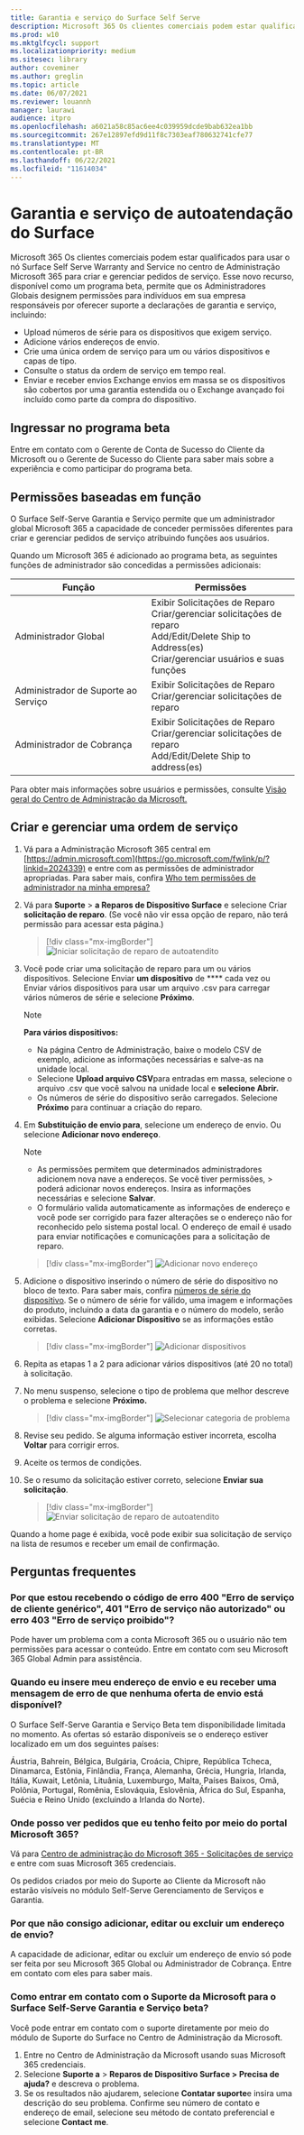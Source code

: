 ```yaml
---
title: Garantia e serviço do Surface Self Serve
description: Microsoft 365 Os clientes comerciais podem estar qualificados para usar o nó de Garantia e Serviço do Surface Self Serve beta no Centro de Administração da Microsoft para criar e gerenciar pedidos de serviço.
ms.prod: w10
ms.mktglfcycl: support
ms.localizationpriority: medium
ms.sitesec: library
author: coveminer
ms.author: greglin
ms.topic: article
ms.date: 06/07/2021
ms.reviewer: louannh
manager: laurawi
audience: itpro
ms.openlocfilehash: a6021a58c85ac6ee4c039959dcde9bab632ea1bb
ms.sourcegitcommit: 267e12897efd9d11f8c7303eaf780632741cfe77
ms.translationtype: MT
ms.contentlocale: pt-BR
ms.lasthandoff: 06/22/2021
ms.locfileid: "11614034"
---
```

# <a name="surface-self-serve-warranty-and-service"></a>Garantia e serviço de autoatendação do Surface

Microsoft 365 Os clientes comerciais podem estar qualificados para usar o nó Surface Self Serve Warranty and Service no centro de Administração Microsoft 365 para criar e gerenciar pedidos de serviço. Esse novo recurso, disponível como um programa beta, permite que os Administradores Globais designem permissões para indivíduos em sua empresa responsáveis por oferecer suporte a declarações de garantia e serviço, incluindo:

- Upload números de série para os dispositivos que exigem serviço.
- Adicione vários endereços de envio.
- Crie uma única ordem de serviço para um ou vários dispositivos e capas de tipo.
- Consulte o status da ordem de serviço em tempo real.
- Enviar e receber envios Exchange envios em massa se os dispositivos são cobertos por uma garantia estendida ou o Exchange avançado foi incluído como parte da compra do dispositivo.

## <a name="join-beta-program"></a>Ingressar no programa beta

Entre em contato com o Gerente de Conta de Sucesso do Cliente da Microsoft ou o Gerente de Sucesso do Cliente para saber mais sobre a experiência e como participar do programa beta.

## <a name="role-based-permissions"></a>Permissões baseadas em função

O Surface Self-Serve Garantia e Serviço permite que um administrador global Microsoft 365 a capacidade de conceder permissões diferentes para criar e gerenciar pedidos de serviço atribuindo funções aos usuários.

Quando um Microsoft 365 é adicionado ao programa beta, as seguintes funções de administrador são concedidas a permissões adicionais:

| Função                  | Permissões                                                                                                                         |
| --------------------- | ----------------------------------------------------------------------------------------------------------------------------------- |
| Administrador Global          | Exibir Solicitações de Reparo<br>Criar/gerenciar solicitações de reparo<br>Add/Edit/Delete Ship to Address(es)<br>Criar/gerenciar usuários e suas funções |
| Administrador de Suporte ao Serviço | Exibir Solicitações de Reparo<br>Criar/gerenciar solicitações de reparo                                                                               |
| Administrador de Cobrança         | Exibir Solicitações de Reparo<br>Criar/gerenciar solicitações de reparo<br>Add/Edit/Delete Ship to address(es)                                        |

Para obter mais informações sobre usuários e permissões, consulte [Visão geral do Centro de Administração da Microsoft.](/microsoft-365/admin/admin-overview/about-the-admin-center)

## <a name="create-and-manage-a-service-order"></a>Criar e gerenciar uma ordem de serviço

1. Vá para a Administração Microsoft 365 central em [https://admin.microsoft.com](https://go.microsoft.com/fwlink/p/?linkid=2024339) e entre com as permissões de administrador apropriadas. Para saber mais, confira [Who tem permissões de administrador na minha empresa?](/microsoft-365/business-video/admin-center-overview#who-has-admin-permissions-in-my-business)
2. Vá para **Suporte**  >  **a Reparos de Dispositivo Surface** e selecione Criar **solicitação de reparo**. (Se você não vir essa opção de reparo, não terá permissão para acessar esta página.)

    > [!div class="mx-imgBorder"]
    > ![Iniciar solicitação de reparo de autoatendito](images/self-serve-fig1.png)

3. Você pode criar uma solicitação de reparo para um ou vários dispositivos. Selecione Enviar **um dispositivo** de **** cada vez ou Enviar vários dispositivos para usar um arquivo .csv para carregar vários números de série e selecione **Próximo**.

    > [!NOTE]
    > **Para vários dispositivos:**
    >
    > - Na página Centro de Administração, baixe o modelo CSV de exemplo, adicione as informações necessárias e salve-as na unidade local.
    > - Selecione **Upload arquivo CSV**para entradas em massa, selecione o arquivo .csv que você salvou na unidade local e **selecione Abrir.**
    > - Os números de série do dispositivo serão carregados. Selecione **Próximo** para continuar a criação do reparo.

4. Em **Substituição de envio para**, selecione um endereço de envio. Ou selecione  **Adicionar novo endereço**.

    > [!NOTE]
    >
    > - As permissões permitem que determinados administradores adicionem nova nave a endereços. Se você tiver permissões, > poderá adicionar novos endereços. Insira as informações necessárias e selecione  **Salvar**.
    > - O formulário valida automaticamente as informações de endereço e você pode ser corrigido para fazer alterações se o endereço não for reconhecido pelo sistema postal local. O endereço de email é usado para enviar notificações e comunicações para a solicitação de reparo.

    > [!div class="mx-imgBorder"]
    > ![
      Adicionar novo endereço
    ](images/self-serve-fig2a.png)

5. Adicione o dispositivo inserindo o número de série do dispositivo no bloco de texto. Para saber mais, confira [números de série do dispositivo](https://support.microsoft.com/help/4036293/surface-find-the-serial-number-on-surface). Se o número de série for válido, uma imagem e informações do produto, incluindo a data da garantia e o número do modelo, serão exibidas. Selecione **Adicionar Dispositivo** se as informações estão corretas.

    > [!div class="mx-imgBorder"]
    > ![Adicionar dispositivos](images/self-serve-fig2.png)

6. Repita as etapas 1 a 2 para adicionar vários dispositivos (até 20 no total) à solicitação.
7. No menu suspenso, selecione o tipo de problema que melhor descreve o problema e selecione **Próximo.**

    > [!div class="mx-imgBorder"]
    > ![Selecionar categoria de problema](images/self-serve-fig3.png)

8. Revise seu pedido. Se alguma informação estiver incorreta, escolha **Voltar** para corrigir erros.
9. Aceite os termos de condições.
10. Se o resumo da solicitação estiver correto, selecione **Enviar sua solicitação**.

    > [!div class="mx-imgBorder"]
    > ![Enviar solicitação de reparo de autoatendito](images/self-serve-fig4.png)

Quando a home page é exibida, você pode exibir sua solicitação de serviço na lista de resumos e receber um email de confirmação.

## <a name="frequently-asked-questions"></a>Perguntas frequentes

### <a name="why-am-i-getting-error-code-400-generic-client-service-error-401-unauthorized-service-error-or-error-403-forbidden-service-error"></a>Por que estou recebendo o código de erro 400 "Erro de serviço de cliente genérico", 401 "Erro de serviço não autorizado" ou erro 403 "Erro de serviço proibido"?

Pode haver um problema com a conta Microsoft 365 ou o usuário não tem permissões para acessar o conteúdo. Entre em contato com seu Microsoft 365 Global Admin para assistência.

### <a name="when-i-enter-my-shipping-address-and-i-get-an-error-message-that-no-shipping-offers-are-available"></a>Quando eu insere meu endereço de envio e eu receber uma mensagem de erro de que nenhuma oferta de envio está disponível?

O Surface Self-Serve Garantia e Serviço Beta tem disponibilidade limitada no momento. As ofertas só estarão disponíveis se o endereço estiver localizado em um dos seguintes países:

Áustria, Bahrein, Bélgica, Bulgária, Croácia, Chipre, República Tcheca, Dinamarca, Estônia, Finlândia, França, Alemanha, Grécia, Hungria, Irlanda, Itália, Kuwait, Letônia, Lituânia, Luxemburgo, Malta, Países Baixos, Omã, Polônia, Portugal, Romênia, Eslováquia, Eslovênia, África do Sul, Espanha, Suécia e Reino Unido (excluindo a Irlanda do Norte).

### <a name="where-can-i-see-orders-that-i-have-placed-through-the-microsoft-365-portal"></a>Onde posso ver pedidos que eu tenho feito por meio do portal Microsoft 365?

Vá para [Centro de administração do Microsoft 365 - Solicitações de serviço](https://admin.microsoft.com/Adminportal/Home?source=applauncher#/support/devicerepairs) e entre com suas Microsoft 365 credenciais.

Os pedidos criados por meio do Suporte ao Cliente da Microsoft não estarão visíveis no módulo Self-Serve Gerenciamento de Serviços e Garantia.

### <a name="why-am-i-unable-to-add-edit-or-delete-a-shipping-address"></a>Por que não consigo adicionar, editar ou excluir um endereço de envio?

A capacidade de adicionar, editar ou excluir um endereço de envio só pode ser feita por seu Microsoft 365 Global ou Administrador de Cobrança. Entre em contato com eles para saber mais.  

### <a name="how-can-i-contact-microsoft-support-for-the-surface-self-serve-warranty-and-service-beta"></a>Como entrar em contato com o Suporte da Microsoft para o Surface Self-Serve Garantia e Serviço beta?

Você pode entrar em contato com o suporte diretamente por meio do módulo de Suporte do Surface no Centro de Administração da Microsoft.

1. Entre no Centro de Administração da Microsoft usando suas Microsoft 365 credenciais.
2. Selecione **Suporte a**  >  **Reparos de Dispositivo Surface > Precisa de ajuda?** e descreva o problema.
3. Se os resultados não ajudarem, selecione **Contatar suporte**e insira uma descrição do seu problema. Confirme seu número de contato e endereço de email, selecione seu método de contato preferencial e selecione **Contact me**.
